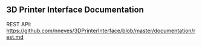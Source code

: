 3D Printer Interface Documentation
--------------------

REST API: https://github.com/nneves/3DPrinterInterface/blob/master/documentation/rest.md